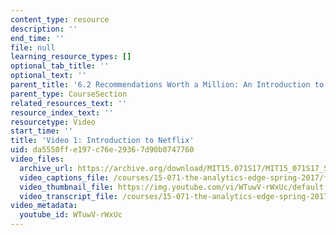 ```yaml
---
content_type: resource
description: ''
end_time: ''
file: null
learning_resource_types: []
optional_tab_title: ''
optional_text: ''
parent_title: '6.2 Recommendations Worth a Million: An Introduction to Clustering '
parent_type: CourseSection
related_resources_text: ''
resource_index_text: ''
resourcetype: Video
start_time: ''
title: 'Video 1: Introduction to Netflix'
uid: da5550ff-e197-c76e-2936-7d90b0747760
video_files:
  archive_url: https://archive.org/download/MIT15.071S17/MIT15_071S17_Session_6.2.01_300k.mp4
  video_captions_file: /courses/15-071-the-analytics-edge-spring-2017/f4691790d0a251ccaef8bf7e8f66e642_WTuwV-rWxUc.vtt
  video_thumbnail_file: https://img.youtube.com/vi/WTuwV-rWxUc/default.jpg
  video_transcript_file: /courses/15-071-the-analytics-edge-spring-2017/1d53e0ed6fd229fc52592b00641d32af_WTuwV-rWxUc.pdf
video_metadata:
  youtube_id: WTuwV-rWxUc
---
```

